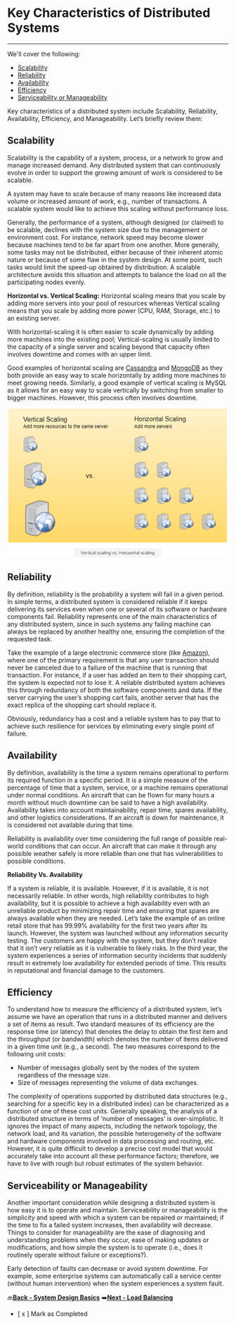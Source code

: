 # Key Characteristics of Distributed Systems
-------------------------------------------------

We'll cover the following:
* [Scalability](#scalability)
* [Reliability](#reliability)
* [Availability](#availability)
* [Efficiency](#efficiency)
* [Serviceability or Manageability](#serviceability-or-manageability)

Key characteristics of a distributed system include Scalability, Reliability, Availability, Efficiency, 
and Manageability. Let’s briefly review them:

## Scalability

Scalability is the capability of a system, process, or a network to grow and manage increased demand. Any 
distributed system that can continuously evolve in order to support the growing amount of work is 
considered to be scalable.

A system may have to scale because of many reasons like increased data volume or increased amount of 
work, e.g., number of transactions. A scalable system would like to achieve this scaling without performance 
loss.

Generally, the performance of a system, although designed (or claimed) to be scalable, declines with the 
system size due to the management or environment cost. For instance, network speed may become slower 
because machines tend to be far apart from one another. More generally, some tasks may not be distributed, 
either because of their inherent atomic nature or because of some flaw in the system design. At some point, 
such tasks would limit the speed-up obtained by distribution. A scalable architecture avoids this situation and 
attempts to balance the load on all the participating nodes evenly.

**Horizontal vs. Vertical Scaling:** Horizontal scaling means that you scale by adding more servers into your 
pool of resources whereas Vertical scaling means that you scale by adding more power (CPU, RAM, Storage, 
etc.) to an existing server.

With horizontal-scaling it is often easier to scale dynamically by adding more machines into the existing pool; 
Vertical-scaling is usually limited to the capacity of a single server and scaling beyond that capacity often 
involves downtime and comes with an upper limit.

Good examples of horizontal scaling are [Cassandra](https://en.wikipedia.org/wiki/Apache_Cassandra) and [MongoDB](https://en.wikipedia.org/wiki/MongoDB) as they both provide an easy way to scale 
horizontally by adding more machines to meet growing needs. Similarly, a good example of vertical scaling is 
MySQL as it allows for an easy way to scale vertically by switching from smaller to bigger machines. 
However, this process often involves downtime.

![vertical-scaling-vs-horizontal-scaling](assets/vertical-scaling-vs-horizontal-scaling.PNG)

## Reliability

By definition, reliability is the probability a system will fail in a given period. In simple terms, a distributed 
system is considered reliable if it keeps delivering its services even when one or several of its software or 
hardware components fail. Reliability represents one of the main characteristics of any distributed system, 
since in such systems any failing machine can always be replaced by another healthy one, ensuring the 
completion of the requested task.

Take the example of a large electronic commerce store (like [Amazon](https://en.wikipedia.org/wiki/Amazon_(company))), where one of the primary requirement 
is that any user transaction should never be canceled due to a failure of the machine that is running that 
transaction. For instance, if a user has added an item to their shopping cart, the system is expected not to lose 
it. A reliable distributed system achieves this through redundancy of both the software components and data. 
If the server carrying the user’s shopping cart fails, another server that has the exact replica of the shopping 
cart should replace it.

Obviously, redundancy has a cost and a reliable system has to pay that to achieve such resilience for services 
by eliminating every single point of failure.

## Availability

By definition, availability is the time a system remains operational to perform its required function in a 
specific period. It is a simple measure of the percentage of time that a system, service, or a machine remains 
operational under normal conditions. An aircraft that can be flown for many hours a month without much 
downtime can be said to have a high availability. Availability takes into account maintainability, repair time, 
spares availability, and other logistics considerations. If an aircraft is down for maintenance, it is considered 
not available during that time.

Reliability is availability over time considering the full range of possible real-world conditions that can occur. 
An aircraft that can make it through any possible weather safely is more reliable than one that has 
vulnerabilities to possible conditions.

**Reliability Vs. Availability**

If a system is reliable, it is available. However, if it is available, it is not necessarily reliable. In other words, 
high reliability contributes to high availability, but it is possible to achieve a high availability even with an 
unreliable product by minimizing repair time and ensuring that spares are always available when they are 
needed. Let’s take the example of an online retail store that has 99.99% availability for the first two years 
after its launch. However, the system was launched without any information security testing. The customers 
are happy with the system, but they don’t realize that it isn’t very reliable as it is vulnerable to likely risks. In 
the third year, the system experiences a series of information security incidents that suddenly result in 
extremely low availability for extended periods of time. This results in reputational and financial damage to 
the customers.

## Efficiency

To understand how to measure the efficiency of a distributed system, let’s assume we have an operation that 
runs in a distributed manner and delivers a set of items as result. Two standard measures of its efficiency are 
the response time (or latency) that denotes the delay to obtain the first item and the throughput (or 
bandwidth) which denotes the number of items delivered in a given time unit (e.g., a second). The two 
measures correspond to the following unit costs:

* Number of messages globally sent by the nodes of the system regardless of the message size.
* Size of messages representing the volume of data exchanges.

The complexity of operations supported by distributed data structures (e.g., searching for a specific key in a 
distributed index) can be characterized as a function of one of these cost units. Generally speaking, the 
analysis of a distributed structure in terms of ‘number of messages’ is over-simplistic. It ignores the impact of 
many aspects, including the network topology, the network load, and its variation, the possible heterogeneity 
of the software and hardware components involved in data processing and routing, etc. However, it is quite 
difficult to develop a precise cost model that would accurately take into account all these performance factors; 
therefore, we have to live with rough but robust estimates of the system behavior.

## Serviceability or Manageability

Another important consideration while designing a distributed system is how easy it is to operate and 
maintain. Serviceability or manageability is the simplicity and speed with which a system can be repaired or 
maintained; if the time to fix a failed system increases, then availability will decrease. Things to consider for 
manageability are the ease of diagnosing and understanding problems when they occur, ease of making 
updates or modifications, and how simple the system is to operate (i.e., does it routinely operate without 
failure or exceptions?).

Early detection of faults can decrease or avoid system downtime. For example, some enterprise systems can 
automatically call a service center (without human intervention) when the system experiences a system fault.

:back:[**Back - System Design Basics**](../000_System_Design_Basics/README.md)
:arrow_right:[**Next - Load Balancing**](../002_Load_Balancing/README.md)

- [ x ] Mark as Completed
